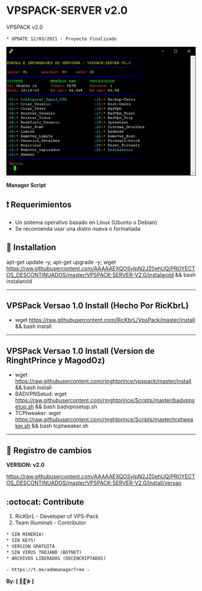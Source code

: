 ﻿# VPSPACK-SERVER v2.0
  VPSPACK v2.0
```
* UPDATE 12/03/2021 - Proyecto Finalizado
```
![logo](https://github.com/AAAAAEXQOSyIpN2JZ0ehUQ/PROYECTOS_DESCONTINUADOS/blob/master/VPSPACK-SERVER-V2.0/Imagenes/VPSPACK_SERVER.png)

**Manager Script**

## :heavy_exclamation_mark: Requerimientos

* Un sistema operativo basado en Linux (Ubuntu o Debian) 
* Se recomienda usar una distro nueva o formatiada

## :book: Installation

apt-get update -y; apt-get upgrade -y; wget https://raw.githubusercontent.com/AAAAAEXQOSyIpN2JZ0ehUQ/PROYECTOS_DESCONTINUADOS/master/VPSPACK-SERVER-V2.0/instalarold && bash instalarold

-------------------------------------------------------------------------------
## VPSPack Versao 1.0 Install (Hecho Por RicKbrL)
* wget https://raw.githubusercontent.com/RicKbrL/VpsPack/master/install && bash install
-------------------------------------------------------------------------------
## VPSPack Versao 1.0 Install (Version de RinghtPrince y MagodOz)
* wget https://raw.githubusercontent.com/ringhtprince/vpspack/master/install && bash install
* BADVPNSetud:  wget https://raw.githubusercontent.com/ringhtprince/Scripts/master/badvpnsetup.sh && bash badvpnsetup.sh
* TCPtweaker:   wget https://raw.githubusercontent.com/ringhtprince/Scripts/master/tcptweaker.sh && bash tcptweaker.sh
-------------------------------------------------------------------------------

## :scroll: Registro de cambios

**VERSION: v2.0**

https://raw.githubusercontent.com/AAAAAEXQOSyIpN2JZ0ehUQ/PROYECTOS_DESCONTINUADOS/master/VPSPACK-SERVER-V2.0/Install/versao

## :octocat: Contribute

1. RicKbrL - Developer of VPS-Pack
2. Team Illuminati - Contributor 

```
* SIN MINERIA! 
* SIN KEYS! 
* VERSION GRATUITA 
* SIN VIRUS TROJANO (BOTNET) 
* ARCHIVOS LIBERADOS (DECENCRIPTADOS)
```

```
☆ https://t.me/admmanagerfree ☆
```

**By: [  ⃘⃤꙰✰ ]**